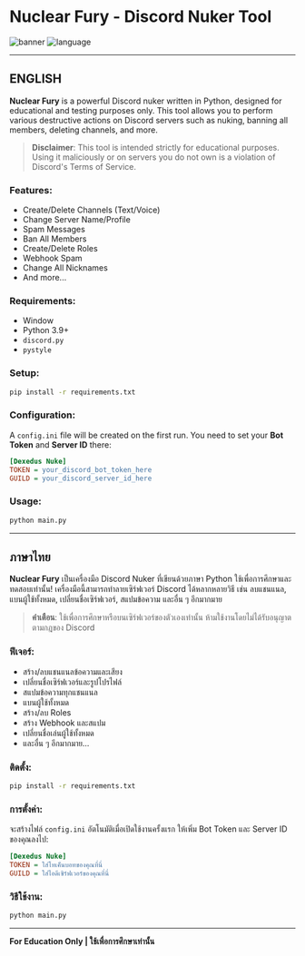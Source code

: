 # Nuclear Fury - Discord Nuker Tool

![banner](https://img.shields.io/badge/Status-For%20Educational%20Use%20Only-red)
![language](https://img.shields.io/badge/Language-Python-blue)

---

## ENGLISH

**Nuclear Fury** is a powerful Discord nuker written in Python, designed for educational and testing purposes only. This tool allows you to perform various destructive actions on Discord servers such as nuking, banning all members, deleting channels, and more.

> **Disclaimer**: This tool is intended strictly for educational purposes. Using it maliciously or on servers you do not own is a violation of Discord's Terms of Service.

### Features:
- Create/Delete Channels (Text/Voice)
- Change Server Name/Profile
- Spam Messages
- Ban All Members
- Create/Delete Roles
- Webhook Spam
- Change All Nicknames
- And more...

### Requirements:
- Window
- Python 3.9+
- `discord.py`
- `pystyle`

### Setup:
```bash
pip install -r requirements.txt
```

### Configuration:
A `config.ini` file will be created on the first run. You need to set your **Bot Token** and **Server ID** there:
```ini
[Dexedus Nuke]
TOKEN = your_discord_bot_token_here
GUILD = your_discord_server_id_here
```

### Usage:
```bash
python main.py
```

---

## ภาษาไทย

**Nuclear Fury** เป็นเครื่องมือ Discord Nuker ที่เขียนด้วยภาษา Python ใช้เพื่อการศึกษาและทดสอบเท่านั้น! เครื่องมือนี้สามารถทำลายเซิร์ฟเวอร์ Discord ได้หลากหลายวิธี เช่น ลบแชนแนล, แบนผู้ใช้ทั้งหมด, เปลี่ยนชื่อเซิร์ฟเวอร์, สแปมข้อความ และอื่น ๆ อีกมากมาย

> **คำเตือน**: ใช้เพื่อการศึกษาหรือบนเซิร์ฟเวอร์ของตัวเองเท่านั้น ห้ามใช้งานโดยไม่ได้รับอนุญาตตามกฎของ Discord

### ฟีเจอร์:
- สร้าง/ลบแชนแนลข้อความและเสียง
- เปลี่ยนชื่อเซิร์ฟเวอร์และรูปโปรไฟล์
- สแปมข้อความทุกแชนแนล
- แบนผู้ใช้ทั้งหมด
- สร้าง/ลบ Roles
- สร้าง Webhook และสแปม
- เปลี่ยนชื่อเล่นผู้ใช้ทั้งหมด
- และอื่น ๆ อีกมากมาย...

### ติดตั้ง:
```bash
pip install -r requirements.txt
```

### การตั้งค่า:
จะสร้างไฟล์ `config.ini` อัตโนมัติเมื่อเปิดใช้งานครั้งแรก ให้เพิ่ม Bot Token และ Server ID ของคุณลงไป:
```ini
[Dexedus Nuke]
TOKEN = ใส่โทเค็นบอทของคุณที่นี่
GUILD = ใส่ไอดีเซิร์ฟเวอร์ของคุณที่นี่
```

### วิธีใช้งาน:
```bash
python main.py
```

---

**For Education Only | ใช้เพื่อการศึกษาเท่านั้น**
